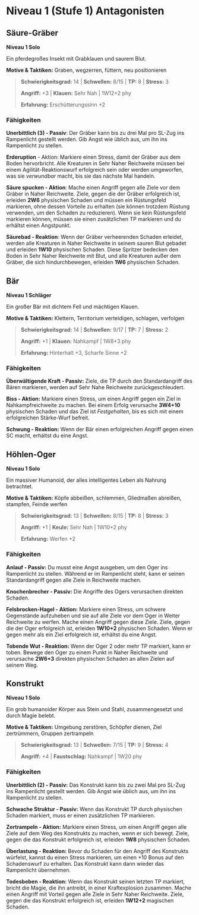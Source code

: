 # Niveau 1 (Stufe 1) Antagonisten

## Säure-Gräber
 **Niveau 1 Solo**
 
 Ein pferdegroßes Insekt mit Grabklauen und saurem Blut.
 
 **Motive & Taktiken:** Graben, wegzerren, füttern, neu positionieren
 
> **Schwierigkeitsgrad:** 14 | **Schwellen:** 8/15 | **TP:** 8 | **Stress:** 3
> 
> **Angriff:** +3 | **Klauen:** Sehr Nah | 1W12+2 phy
> 
> **Erfahrung:** Erschütterungssinn +2

 
 ### Fähigkeiten
 
 **Unerbittlich (3) - Passiv**: Der Gräber kann bis zu drei Mal pro SL-Zug ins Rampenlicht gestellt werden.
 Gib Angst wie üblich aus, um ihn ins Rampenlicht zu stellen.
 
 **Erderuption** - Aktion: Markiere einen Stress, damit der Gräber aus dem Boden hervorbricht.
 Alle Kreaturen in Sehr Naher Reichweite müssen bei einem Agilität-Reaktionswurf erfolgreich sein oder werden umgeworfen, was sie *verwundbar* macht, bis sie das nächste Mal handeln.
 
 **Säure spucken - Aktion**: Mache einen Angriff gegen alle Ziele vor dem Gräber in Naher Reichweite.
 Ziele, gegen die der Gräber erfolgreich ist, erleiden **2W6** physischen Schaden und müssen ein Rüstungsfeld markieren, ohne dessen Vorteile zu erhalten (sie können trotzdem Rüstung verwenden, um den Schaden zu reduzieren).
 Wenn sie kein Rüstungsfeld markieren können, müssen sie einen zusätzlichen TP markieren und du erhältst einen Angstpunkt.
 
 **Säurebad - Reaktion**: Wenn der Gräber verheerenden Schaden erleidet, werden alle Kreaturen in Naher Reichweite in seinem sauren Blut gebadet und erleiden **1W10** physischen Schaden.
 Diese Spritzer bedecken den Boden in Sehr Naher Reichweite mit Blut, und alle Kreaturen außer dem Gräber, die sich hindurchbewegen, erleiden **1W6** physischen Schaden.
 

## Bär
**Niveau 1 Schläger**

Ein großer Bär mit dichtem Fell und mächtigen Klauen.

**Motive & Taktiken:** Klettern, Territorium verteidigen, schlagen, verfolgen

> **Schwierigkeitsgrad:** 14 | **Schwellen:** 9/17 | **TP:** 7 | **Stress:** 2
> 
> **Angriff:** +1 | **Klauen:** Nahkampf | 1W8+3 phy
> 
> **Erfahrung:** Hinterhalt +3, Scharfe Sinne +2

### Fähigkeiten

**Überwältigende Kraft - Passiv:** Ziele, die TP durch den Standardangriff des Bären markieren, werden auf Sehr Nahe Reichweite zurückgeschleudert.

**Biss - Aktion:** Markiere einen Stress, um einen Angriff gegen ein Ziel in Nahkampfreichweite zu machen.
Bei einem Erfolg verursache **3W4+10** physischen Schaden und das Ziel ist *Festgehalten*, bis es sich mit einem erfolgreichen Stärke-Wurf befreit.

**Schwung - Reaktion:** Wenn der Bär einen erfolgreichen Angriff gegen einen SC macht, erhältst du eine Angst.


## Höhlen-Oger
**Niveau 1 Solo**

Ein massiver Humanoid, der alles intelligentes Leben als Nahrung betrachtet.

**Motive & Taktiken:** Köpfe abbeißen, schlemmen, Gliedmaßen abreißen, stampfen, Feinde werfen

> **Schwierigkeitsgrad:** 13 | **Schwellen:** 8/15 | **TP:** 8 | **Stress:** 3
> 
> **Angriff:** +1 | **Keule:** Sehr Nah | 1W10+2 phy
> 
> **Erfahrung:** Werfen +2

### Fähigkeiten

**Anlauf - Passiv:** Du musst eine Angst ausgeben, um den Oger ins Rampenlicht zu stellen.
Während er im Rampenlicht steht, kann er seinen Standardangriff gegen alle Ziele in Reichweite machen.

**Knochenbrecher - Passiv:** Die Angriffe des Ogers verursachen direkten Schaden.

**Felsbrocken-Hagel - Aktion:** Markiere einen Stress, um schwere Gegenstände aufzuheben und sie auf alle Ziele vor dem Oger in Weiter Reichweite zu werfen.
Mache einen Angriff gegen diese Ziele.
Ziele, gegen die der Oger erfolgreich ist, erleiden **1W10+2** physischen Schaden.
Wenn er gegen mehr als ein Ziel erfolgreich ist, erhältst du eine Angst.

**Tobende Wut - Reaktion:** Wenn der Oger 2 oder mehr TP markiert, kann er toben.
Bewege den Oger zu einem Punkt in Naher Reichweite und verursache **2W6+3** direkten physischen Schaden an allen Zielen auf seinem Weg.

## Konstrukt
**Niveau 1 Solo**

Ein grob humanoider Körper aus Stein und Stahl, zusammengesetzt und durch Magie belebt.

**Motive & Taktiken:** Umgebung zerstören, Schöpfer dienen, Ziel zertrümmern, Gruppen zertrampeln

> **Schwierigkeitsgrad:** 13 | **Schwellen:** 7/15 | **TP:** 9 | **Stress:** 4
> 
> **Angriff:** +4 | **Faustschlag:** Nahkampf | 1W20 phy

### Fähigkeiten

**Unerbittlich (2) - Passiv:** Das Konstrukt kann bis zu zwei Mal pro SL-Zug ins Rampenlicht gestellt werden.
Gib Angst wie üblich aus, um ihn ins Rampenlicht zu stellen.

**Schwache Struktur - Passiv:** Wenn das Konstrukt TP durch physischen Schaden markiert, muss er einen zusätzlichen TP markieren.

**Zertrampeln - Aktion:** Markiere einen Stress, um einen Angriff gegen alle Ziele auf dem Weg des Konstrukts zu machen, wenn er sich bewegt.
Ziele, gegen die das Konstrukt erfolgreich ist, erleiden **1W8** physischen Schaden.

**Überlastung - Reaktion:** Bevor du Schaden für den Angriff des Konstrukts würfelst, kannst du einen Stress markieren, um einen +10 Bonus auf den Schadenswurf zu erhalten.
Das Konstrukt kann dann wieder das Rampenlicht übernehmen.

**Todesbeben - Reaktion:** Wenn das Konstrukt seinen letzten TP markiert, bricht die Magie, die ihn antreibt, in einer Kraftexplosion zusammen.
Mache einen Angriff mit Vorteil gegen alle Ziele in Sehr Naher Reichweite.
Ziele, gegen die das Konstrukt erfolgreich ist, erleiden **1W12+2** magischen Schaden.